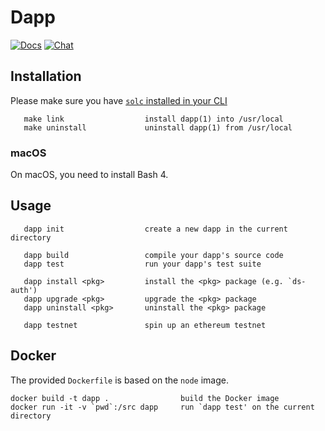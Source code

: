 # Dapp

[![Docs](https://img.shields.io/badge/view%20docs-readthedocs-blue.svg?style=flat-square)](https://dapp.readthedocs.io/en/latest/)
[![Chat](https://img.shields.io/badge/community-chat-blue.svg?style=flat-square)](https://dapphub.chat)

## Installation

Please make sure you have [`solc` installed in your CLI](https://solidity.readthedocs.io/en/develop/installing-solidity.html)
```
   make link                  install dapp(1) into /usr/local
   make uninstall             uninstall dapp(1) from /usr/local
```

### macOS

On macOS, you need to install Bash 4.

## Usage

```
   dapp init                  create a new dapp in the current directory

   dapp build                 compile your dapp's source code
   dapp test                  run your dapp's test suite

   dapp install <pkg>         install the <pkg> package (e.g. `ds-auth')
   dapp upgrade <pkg>         upgrade the <pkg> package
   dapp uninstall <pkg>       uninstall the <pkg> package
   
   dapp testnet               spin up an ethereum testnet
```


## Docker

The provided `Dockerfile` is based on the `node` image.


```
docker build -t dapp .                build the Docker image
docker run -it -v `pwd`:/src dapp     run `dapp test' on the current directory
```
